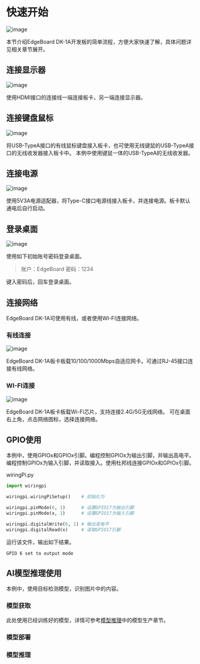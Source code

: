 # 快速开始

![image](./images/board.png)

本节介绍EdgeBoard DK-1A开发板的简单流程，方便大家快速了解，具体问题详见相关章节展开。

## 连接显示器

![image](./images/连接显示器.png)

使用HDMI接口的连接线一端连接板卡，另一端连接显示器。

## 连接键盘鼠标

![image](./images/连接键鼠.png)

将USB-TypeA接口的有线鼠标键盘接入板卡，也可使用无线键鼠的USB-TypeA接口的无线收发器接入板卡中。
本例中使用键鼠一体的USB-TypeA的无线收发器。

## 连接电源

![image](./images/连接电源.png)

使用5V3A电源适配器，将Type-C接口电源线接入板卡，并连接电源。板卡默认通电后自行启动。

## 登录桌面

![image](./images/登录桌面.png)

使用如下初始账号密码登录桌面。

> 账户：EdgeBoard
> 密码：1234

键入密码后，回车登录桌面。

## 连接网络

EdgeBoard DK-1A可使用有线，或者使用WI-FI连接网络。

### 有线连接

![image](./images/有线连接.png)

EdgeBoard DK-1A板卡板载10/100/1000Mbps自适应网卡。可通过RJ-45接口连接有线网络。

### WI-FI连接

![image](./images/wifi连接.png)

EdgeBoard DK-1A板卡板载Wi-Fi芯片，支持连接2.4G/5G无线网络。
可在桌面右上角，点击网络图标，选择连接网络。

## GPIO使用

本例中，使用GPIOx和GPIOx引脚。编程控制GPIOx为输出引脚，并输出高电平。编程控制GPIOx为输入引脚，并读取接入。使用杜邦线连接GPIOx和GPIOx引脚。

wiringPi.py

```python
import wiringpi

wiringpi.wiringPiSetup()    # 初始化为

wiringpi.pinMode(6, 1)      # 设置GPIO17为输出引脚
wiringpi.pinMode(x, 1)      # 设置GPIO17为输入引脚

wiringpi.digitalWrite(6, 1) # 输出高电平
wiringpi.digitalRead(x)     # 读取GPIO17引脚
```

运行该文件，输出如下结果。

```shell
GPIO 6 set to output mode
```

## AI模型推理使用

本例中，使用目标检测模型，识别图片中的内容。

### 模型获取

此处使用已经训练好的模型，详情可参考[模型推理](./模型推理.md)中的模型生产章节。

### 模型部署

### 模型推理

